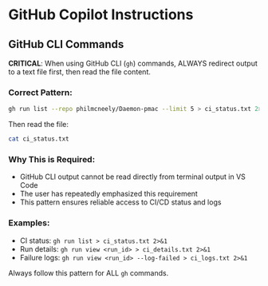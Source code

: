 # GitHub Copilot Instructions

## GitHub CLI Commands
**CRITICAL**: When using GitHub CLI (`gh`) commands, ALWAYS redirect output to a text file first, then read the file content.

### Correct Pattern:
```bash
gh run list --repo philmcneely/Daemon-pmac --limit 5 > ci_status.txt 2>&1
```
Then read the file:
```bash
cat ci_status.txt
```

### Why This is Required:
- GitHub CLI output cannot be read directly from terminal output in VS Code
- The user has repeatedly emphasized this requirement
- This pattern ensures reliable access to CI/CD status and logs

### Examples:
- CI status: `gh run list > ci_status.txt 2>&1`
- Run details: `gh run view <run_id> > ci_details.txt 2>&1`
- Failure logs: `gh run view <run_id> --log-failed > ci_logs.txt 2>&1`

Always follow this pattern for ALL `gh` commands.
